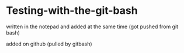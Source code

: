 # Testing-with-the-git-bash

written in the notepad 
and added at the same time
(got pushed from git bash)

added on github 
(pulled by gitbash)
